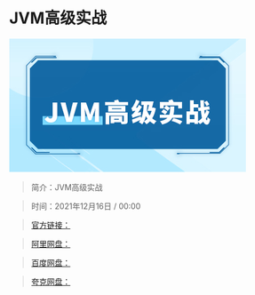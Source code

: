 # JVM高级实战

![img](../../assets/Cgp9HWG5w-6AGGGEAACnBGWfdHE495.jpg)

> 简介：JVM高级实战

> 时间：2021年12月16日 / 00:00

> [官方链接：]()

> [阿里网盘：]()

> [百度网盘：]()

> [夸克网盘：]()
